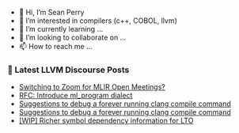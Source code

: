 - 👋 Hi, I’m Sean Perry
- 👀 I’m interested in compilers (c++, COBOL, llvm)
- 🌱 I’m currently learning ...
- 💞️ I’m looking to collaborate on ...
- 📫 How to reach me ...

<!---
s66perry/s66perry is a ✨ special ✨ repository because its `README.md` (this file) appears on your GitHub profile.
You can click the Preview link to take a look at your changes.
--->
### 📕 Latest LLVM Discourse Posts

<!-- DISCOURSE-LLVM:START -->
- [Switching to Zoom for MLIR Open Meetings?](https://discourse.llvm.org/t/switching-to-zoom-for-mlir-open-meetings/60305/12)
- [RFC: Introduce ml_program dialect](https://discourse.llvm.org/t/rfc-introduce-ml-program-dialect/60376/23)
- [Suggestions to debug a forever running clang compile command](https://discourse.llvm.org/t/suggestions-to-debug-a-forever-running-clang-compile-command/60420/2)
- [Suggestions to debug a forever running clang compile command](https://discourse.llvm.org/t/suggestions-to-debug-a-forever-running-clang-compile-command/60420/1)
- [[WIP] Richer symbol dependency information for LTO](https://discourse.llvm.org/t/wip-richer-symbol-dependency-information-for-lto/60335/13)
<!-- DISCOURSE-LLVM:END -->
